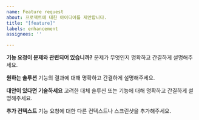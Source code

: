 ```yaml
---
name: Feature request
about: 프로젝트에 대한 아이디어를 제안합니다.
title: "[feature]"
labels: enhancement
assignees: ''

---
```


**기능 요청이 문제와 관련되어 있습니까?**
문제가 무엇인지 명확하고 간결하게 설명해주세요.

**원하는 솔루션**
기능의 결과에 대해 명확하고 간결하게 설명해주세요.

**대안이 있다면 기술하세요**
고려한 대체 솔루션 또는 기능에 대해 명확하고 간결하게 설명해주세요.

**추가 컨텍스트**
기능 요청에 대한 다른 컨텍스트나 스크린샷을 추가해주세요.
